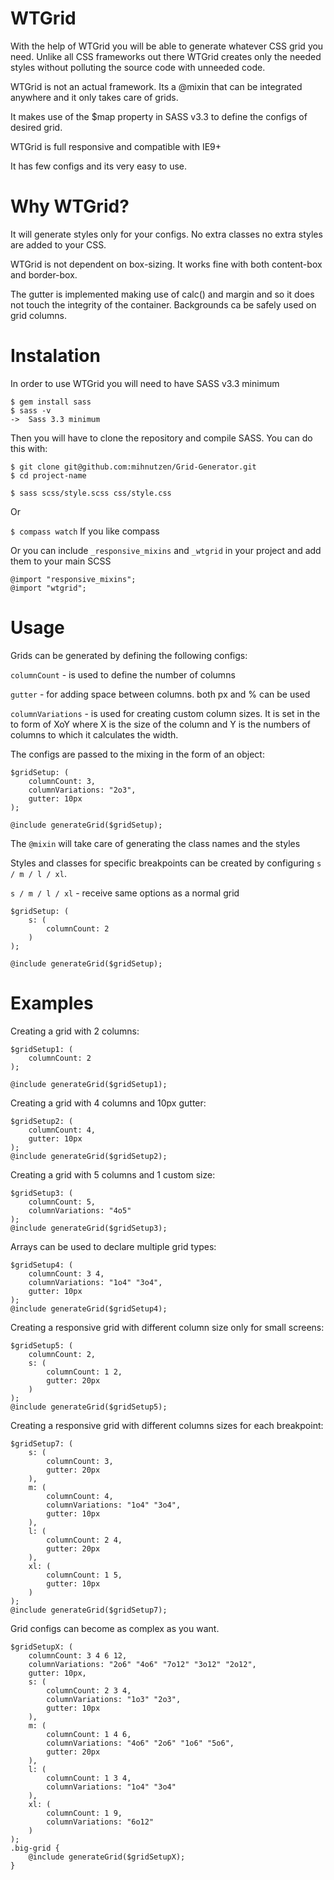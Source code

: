 WTGrid
==============

With the help of WTGrid you will be able to generate whatever CSS grid you need. Unlike all CSS frameworks out there WTGrid creates only the needed styles without polluting the source code with unneeded code. 

WTGrid is not an actual framework. Its a @mixin that can be integrated anywhere and it only takes care of grids. 

It makes use of the $map property in SASS v3.3 to define the configs of desired grid. 

WTGrid is full responsive and compatible with IE9+ 

It has few configs and its very easy to use. 


Why WTGrid?
==============

It will generate styles only for your configs. No extra classes no extra styles are added to your CSS. 

WTGrid is not dependent on box-sizing. It works fine with both content-box and border-box. 

The gutter is implemented making use of calc() and margin and so it does not touch the integrity of the container. Backgrounds ca be safely used on grid columns. 

Instalation
==============

In order to use WTGrid you will need to have SASS v3.3 minimum 

```
$ gem install sass
$ sass -v
->  Sass 3.3 minimum
```

Then you will have to clone the repository and compile SASS. You can do this with: 

```
$ git clone git@github.com:mihnutzen/Grid-Generator.git
$ cd project-name
```

```$ sass scss/style.scss css/style.css```

Or 

```$ compass watch``` If you like compass

Or you can include ```_responsive_mixins``` and ```_wtgrid``` in your project and add them to your main SCSS 

```
@import "responsive_mixins";
@import "wtgrid";
```

Usage
==============


Grids can be generated by defining the following configs: 

```columnCount``` - is used to define the number of columns

```gutter``` - for adding space between columns. both px and % can be used 

```columnVariations``` - is used for creating custom column sizes. It is set in the to form of XoY where X is the size of the column and Y is the numbers of columns to which it calculates the width. 

The configs are passed to the mixing in the form of an object: 

```
$gridSetup: (
    columnCount: 3,
    columnVariations: "2o3",
    gutter: 10px
);

@include generateGrid($gridSetup);

```

The ```@mixin``` will take care of generating the class names and the styles 


Styles and classes for specific breakpoints can be created by configuring ```s / m / l / xl```. 

```s / m / l / xl``` - receive same options as a normal grid

```
$gridSetup: (
	s: (
		columnCount: 2
	)
);

@include generateGrid($gridSetup);
```


Examples
==============


Creating a grid with 2 columns: 

```
$gridSetup1: (
	columnCount: 2
);

@include generateGrid($gridSetup1);
```

Creating a grid with 4 columns and 10px gutter:

```
$gridSetup2: (
	columnCount: 4,
	gutter: 10px
);
@include generateGrid($gridSetup2);
```

Creating a grid with  5 columns and 1 custom size: 

```
$gridSetup3: (
	columnCount: 5,
	columnVariations: "4o5"
);
@include generateGrid($gridSetup3);
```

Arrays can be used to declare multiple grid types: 

```
$gridSetup4: (
	columnCount: 3 4,
	columnVariations: "1o4" "3o4",
	gutter: 10px
);
@include generateGrid($gridSetup4);
```

Creating a responsive grid with different column size only for small screens: 

```
$gridSetup5: (
	columnCount: 2,
	s: (
		columnCount: 1 2,
		gutter: 20px
	)
);
@include generateGrid($gridSetup5);
```

Creating a responsive grid with different columns sizes for each breakpoint: 

```
$gridSetup7: (
	s: (
		columnCount: 3,
		gutter: 20px
	),
	m: (
		columnCount: 4,
		columnVariations: "1o4" "3o4",
		gutter: 10px
	),
	l: (
		columnCount: 2 4,
		gutter: 20px
	),
	xl: (
		columnCount: 1 5,
		gutter: 10px
	)
);
@include generateGrid($gridSetup7);
```


Grid configs can become as complex as you want. 


```
$gridSetupX: (
	columnCount: 3 4 6 12,
	columnVariations: "2o6" "4o6" "7o12" "3o12" "2o12",
	gutter: 10px,
	s: (
		columnCount: 2 3 4,
		columnVariations: "1o3" "2o3",
		gutter: 10px
	),
	m: (
		columnCount: 1 4 6,
		columnVariations: "4o6" "2o6" "1o6" "5o6",
		gutter: 20px
	),
	l: (
		columnCount: 1 3 4,
		columnVariations: "1o4" "3o4"
	),
	xl: (
		columnCount: 1 9,
		columnVariations: "6o12"
	)
);
.big-grid {
	@include generateGrid($gridSetupX);
}
```

